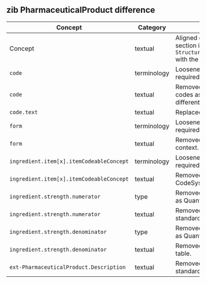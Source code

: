 ## zib PharmaceuticalProduct difference

| Concept         | Category          | Description                             | 
|-----------------|-------------------|-----------------------------------------|
| Concept | textual | Aligned context the Concept section in the `StructureDefinition.description` with the logical model. |
| `code` | terminology | Loosened binding strength from required to extensible. |
| `code` | textual | Removed all guidance on use of codes as this is the codes are different. |
| `code.text` | textual | Replaced 'which' with 'that'. |
| `form` | terminology | Loosened the binding from required to extensible. |
| `form` | textual | Removed G-standard specific context.  |
| `ingredient.item[x].itemCodeableConcept` | terminology | Loosened binding strength from required to extensible. |
| `ingredient.item[x].itemCodeableConcept` | textual | Removed context about usage of CodeSystems that are replaced. |
| `ingredient.strength.numerator`| type | Removed pattern-GstdQuantity as Quantity type. |
| `ingredient.strength.numerator`| textual | Removed context on the G-standard. |
| `ingredient.strength.denominator` | type | Removed pattern-GstdQuantity as Quantity type. |
| `ingredient.strength.denominator`| textual | Removed context on the NHG table. |
| `ext-PharmaceuticalProduct.Description` | textual | Removed context on the G-standard. |